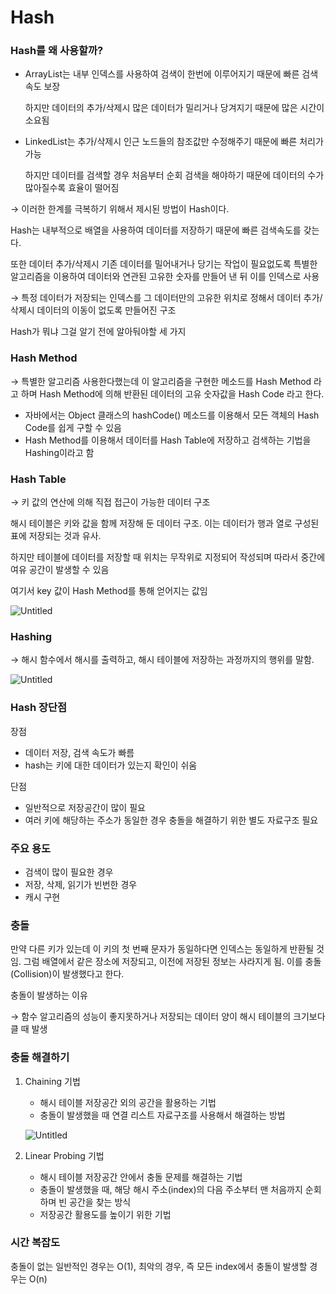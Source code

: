 # Hash

### Hash를 왜 사용할까?

- ArrayList는 내부 인덱스를 사용하여 검색이 한번에 이루어지기 때문에 빠른 검색 속도 보장
    
    하지만 데이터의 추가/삭제시 많은 데이터가 밀리거나 당겨지기 때문에 많은 시간이 소요됨
    
- LinkedList는 추가/삭제시 인근 노드들의 참조값만 수정해주기 때문에 빠른 처리가 가능
    
    하지만 데이터를 검색할 경우 처음부터 순회 검색을 해야하기 때문에 데이터의 수가 많아질수록 효율이 떨어짐
    

→ 이러한 한계를 극복하기 위해서 제시된 방법이 Hash이다.

Hash는 내부적으로 배열을 사용하여 데이터를 저장하기 때문에 빠른 검색속도를 갖는다.

또한 데이터 추가/삭제시 기존 데이터를 밀어내거나 당기는 작업이 필요없도록 특별한 알고리즘을 이용하여 데이터와 연관된 고유한 숫자를 만들어 낸 뒤 이를 인덱스로 사용

→ 특정 데이터가 저장되는 인덱스를 그 데이터만의 고유한 위치로 정해서 데이터 추가/삭제시 데이터의 이동이 없도록 만들어진 구조

Hash가 뭐냐 그걸 알기 전에 알아둬야할 세 가지

### Hash Method

→ 특별한 알고리즘 사용한다했는데 이 알고리즘을 구현한 메소드를 Hash Method 라고 하며 Hash Method에 의해 반환된 데이터의 고유 숫자값을 Hash Code 라고 한다.

- 자바에서는 Object 클래스의 hashCode() 메소드를 이용해서 모든 객체의 Hash Code를 쉽게 구할 수 있음
- Hash Method를 이용해서 데이터를 Hash Table에 저장하고 검색하는 기법을 Hashing이라고 함

### Hash Table

→ 키 값의 연산에 의해 직접 접근이 가능한 데이터 구조

해시 테이블은 키와 값을 함께 저장해 둔 데이터 구조. 이는 데이터가 행과 열로 구성된 표에 저장되는 것과 유사.

하지만 테이블에 데이터를 저장할 때 위치는 무작위로 지정되어 작성되며 따라서 중간에 여유 공간이 발생할 수 있음

여기서 key 값이 Hash Method를 통해 얻어지는 값임

![Untitled](https://melodic-droplet-c1f.notion.site/image/https%3A%2F%2Fprod-files-secure.s3.us-west-2.amazonaws.com%2F3c793912-0294-456e-ba59-f7da91aea06d%2Ff9e49553-f95a-4ed5-9f7b-9dc32df4ba98%2FUntitled.png?table=block&id=ac732c25-5499-4265-9375-9e6d4e370416&spaceId=3c793912-0294-456e-ba59-f7da91aea06d&width=1740&userId=&cache=v2)

### Hashing

→ 해시 함수에서 해시를 출력하고, 해시 테이블에 저장하는 과정까지의 행위를 말함.

![Untitled](https://melodic-droplet-c1f.notion.site/image/https%3A%2F%2Fprod-files-secure.s3.us-west-2.amazonaws.com%2F3c793912-0294-456e-ba59-f7da91aea06d%2Fb027df31-705a-4c8a-8e5c-06c88a7cb097%2FUntitled.png?table=block&id=23b48440-8edf-4d3e-8a8a-3439f98cdc2b&spaceId=3c793912-0294-456e-ba59-f7da91aea06d&width=1540&userId=&cache=v2)

### Hash 장단점

장점

- 데이터 저장, 검색 속도가 빠름
- hash는 키에 대한 데이터가 있는지 확인이 쉬움

단점

- 일반적으로 저장공간이 많이 필요
- 여러 키에 해당하는 주소가 동일한 경우 충돌을 해결하기 위한 별도 자료구조 필요

### 주요 용도

- 검색이 많이 필요한 경우
- 저장, 삭제, 읽기가 빈번한 경우
- 캐시 구현

### 충돌

만약 다른 키가 있는데 이 키의 첫 번째 문자가 동일하다면 인덱스는 동일하게 반환될 것임. 그럼 배열에서 같은 장소에 저장되고, 이전에 저장된 정보는 사라지게 됨. 이를 충돌(Collision)이 발생했다고 한다.

충돌이 발생하는 이유

→ 함수 알고리즘의 성능이 좋지못하거나 저장되는 데이터 양이 해시 테이블의 크기보다 클 때 발생

### 충돌 해결하기

1. Chaining 기법
    - 해시 테이블 저장공간 외의 공간을 활용하는 기법
    - 충돌이 발생했을 때 연결 리스트 자료구조를 사용해서 해결하는 방법
    
    ![Untitled](https://melodic-droplet-c1f.notion.site/image/https%3A%2F%2Fprod-files-secure.s3.us-west-2.amazonaws.com%2F3c793912-0294-456e-ba59-f7da91aea06d%2F27b68dbb-4fb6-4d4d-be39-e24da0676da3%2FUntitled.png?table=block&id=81ab33f2-6491-45f3-8cfd-b483f534375f&spaceId=3c793912-0294-456e-ba59-f7da91aea06d&width=850&userId=&cache=v2)
    
2. Linear Probing 기법
    - 해시 테이블 저장공간 안에서 충돌 문제를 해결하는 기법
    - 충돌이 발생했을 때, 해당 해시 주소(index)의 다음 주소부터 맨 처음까지 순회하며 빈 공간을 찾는 방식
    - 저장공간 활용도를 높이기 위한 기법
    

### 시간 복잡도

충돌이 없는 일반적인 경우는 O(1), 최악의 경우, 즉 모든 index에서 충돌이 발생할 경우는 O(n)